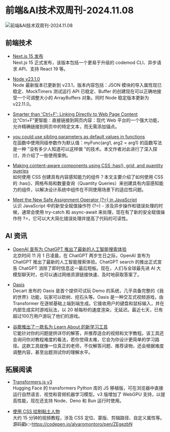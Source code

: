 # 前端&AI技术双周刊-2024.11.08
![前端&AI技术双周刊-2024.11.08](https://gips1.baidu.com/it/u=1292454221,3890857546&fm=3028&app=3028&f=JPEG&fmt=auto&q=75&size=f900_383)

## 前端技术
- [Next.js 15 发布](https://nextjs.org/blog/next-15)
<br>Next.js 15 正式发布，该版本包括一个更易于升级的 codemod CLI、异步请求 API、支持 React 19 等。

- [Node v23.1.0](https://nodejs.org/en/blog/release/v23.1.0)
<br>Node 最新版本已更新到 v23.1，版本内容包括：JSON 模块的导入属性现已稳定、MockTimers 测试运行 API 已稳定、Buffer 的创建现在可以正确地接受一个可调整大小的 ArrayBuffers 对象。同时 Node 稳定版本更新为 v22.11.0。

- [Smarter than 'Ctrl+F': Linking Directly to Web Page Content](https://alfy.blog/2024/10/19/linking-directly-to-web-page-content.html)
<br>比“Ctrl+F”更智能：直接链接到网页内容：现代 Web 平台的一个强大功能，允许精确链接到网页中的特定文本，而无需添加锚点。

- [you could use sibling parameters as default values in functions](https://macarthur.me/posts/sibling-parameters/)
<br>在函数中使用同级参数作为默认值：myFunc(arg1, arg2 = arg1) 的函数写法是一种 "没有多少人知道可以这样做 "的技术。本文作者对此进行了深入探讨，并介绍了一些使用案例。

- [Making content-aware components using CSS :has(), grid, and quantity queries](https://piccalil.li/blog/making-content-aware-components-using-css-has-grid-and-quantity-queries/)
<br>如何使用 CSS 创建具有内容感知能力的组件？本文主要介绍了如何使用 CSS 的 :has()、网格布局和数量查询（Quantity Queries）来创建具有内容感知能力的组件，以解决设计系统中组件在不同使用场景下的适应性问题。

- [Meet the New Safe Assignment Operator (?=) in JavaScript](https://jsdev.space/safe-assignment-operator/)
<br>认识 JavaScript 中的新安全赋值操作符 (?=) - 涉及异步操作和错误处理的时候，通常会使用 try-catch 和 async-await 来处理，现在有了新的安全赋值操作符 ?=，它可以大大简化错误处理并提高了代码的可读性。

## AI 资讯
- [OpenAI 宣布为 ChatGPT 推出了最新的人工智能搜索体验](https://openai.com/index/introducing-chatgpt-search/)
<br>北京时间 11 月 1 日凌晨，在 ChatGPT 两岁生日之际，OpenAI 宣布为 ChatGPT 推出了最新的人工智能搜索体验。ChatGPT search 的推出正式宣告 ChatGPT 消除了即时信息这一最后短板。现在，人们与全球最先进 AI 大模型聊天时，也可以通过网络资源链接快速、及时地获取答案了。

- [Oasis](https://oasis.decart.ai/overview)
<br>Decart 发布的 Oasis 是首个提供可试玩 Demo 的系统，几乎具备完整的《我的世界》功能，玩家可以砍树、挖石头等。Oasis 是一种交互式视频游戏，由 Transformer 在逐帧基础上端到端生成。它接收用户的键盘和鼠标输入，并在内部生成实时游戏玩法，以 20 帧每秒的速度渲染，无延迟。最近七天，已有超过100万用户游玩了他们的游戏。

- [谷歌推出了一款名为 Learn About 的新学习工具](https://learning.google.com/experiments/learn-about/signup)
<br>它能针对你的问题提供详尽的解答，并推荐适合的视频和文字教程。该工具还会询问你对教程难度的看法，若你觉得太难，它会为你设计更简单的学习路径。这款工具就像一位真正的老师，不仅解答问题、推荐读物，还会根据难度调整内容，甚至出题测试你的理解水平。


## 拓展阅读
- [Transformers.js v3](https://huggingface.co/blog/transformersjs-v3)
<br>Hugging Face 的 transformers Python 库的 JS 移植版，可在浏览器中直接运行自然语言、视觉和音频机器学习模型。v3 版增加了 WebGPU 支持，以提高性能，现在还支持 Node、Deno 和 Bun 运行时使用。

- [使用 CSS 绘制粘土人物](https://www.youtube.com/watch?v=QxDf6VkqP4g)
<br>大约 15 分钟的视频教程，涉及 CSS 定位、蒙版、剪辑路径、自定义属性等。源码戳👉https://codepen.io/alvaromontoro/pen/ZEgezbN

